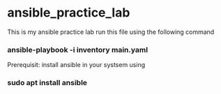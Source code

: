 # ansible_practice_lab
This is my ansible practice lab
run this file using the following command
### ansible-playbook -i inventory main.yaml

Prerequisit: install ansible in your systsem using
### sudo apt install ansible
